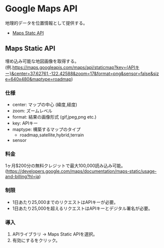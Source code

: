 # Google Maps API

地理的データを位置情報として提供する。

* [Maps Statc API](#maps-static-api)

## Maps Static API

埋め込み可能な地図画像を取得する。(例.https://maps.googleapis.com/maps/api/staticmap?key={APIキー}&center=37.62761,-122.42588&zoom=17&format=png&sensor=false&size=640x480&maptype=roadmap)

### 仕様

* center: マップの中心 (緯度,経度)
* zoom: ズームレベル
* format: 結果の画像形式 (gif,jpeg,png etc.)
* key: APIキー
* maptype: 構築するマップのタイプ
  * roadmap,satellite,hybrid,terrain
* sensor


### 料金

1ヶ月$200分の無料クレジットで最大100,000読み込み可能。
(https://developers.google.com/maps/documentation/maps-static/usage-and-billing?hl=ja)

### 制限

* 1日あたり25,000までのリクエストはAPIキーが必要。
* 1日あたり25,000を超えるリクエストはAPIキーとデジタル署名が必要。

### 導入

1. APIライブラリ -> Maps Static APIを選択。
2. 有効にするをクリック。

